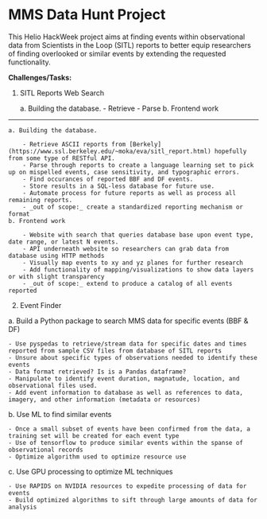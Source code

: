 # MMS Data Hunt Project

This Helio HackWeek project aims at finding events within observational data from Scientists in the Loop (SITL) reports to better equip researchers of finding overlooked or similar events by extending the requested functionality.

__Challenges/Tasks:__

1. SITL Reports Web Search

    a. Building the database.
        - Retrieve
        - Parse
    b. Frontend work

---

    a. Building the database.

        - Retrieve ASCII reports from [Berkely](https://www.ssl.berkeley.edu/~moka/eva/sitl_report.html) hopefully from some type of RESTful API.
        - Parse through reports to create a language learning set to pick up on mispelled events, case sensitivity, and typographic errors.
        - Find occurances of reported BBF and DF events.
        - Store results in a SQL-less database for future use.
        - Automate process for future reports as well as process all remaining reports.
        - _out of scope:_ create a standardized reporting mechanism or format
    b. Frontend work

        - Website with search that queries database base upon event type, date range, or latest N events.
        - API underneath website so researchers can grab data from database using HTTP methods
        - Visually map events to xy and yz planes for further research
        - Add functionality of mapping/visualizations to show data layers or with slight transparency
        - _out of scope:_ extend to produce a catalog of all events reported
2. Event Finder

  a. Build a Python package to search MMS data for specific events (BBF & DF)

    - Use pyspedas to retrieve/stream data for specific dates and times reported from sample CSV files from database of SITL reports
    - Unsure about specific types of observations needed to identify these events
    - Data format retrieved? Is is a Pandas dataframe?
    - Manipulate to identify event duration, magnatude, location, and observational files used.
    - Add event information to database as well as references to data, imagery, and other information (metadata or resources)

  b. Use ML to find similar events

    - Once a small subset of events have been confirmed from the data, a training set will be created for each event type
    - Use of tensorflow to produce similar events within the spanse of observational records
    - Optimize algorithm used to optimize resource use

  c. Use GPU processing to optimize ML techniques

    - Use RAPIDS on NVIDIA resources to expedite processing of data for events
    - Build optimized algorithms to sift through large amounts of data for analysis
